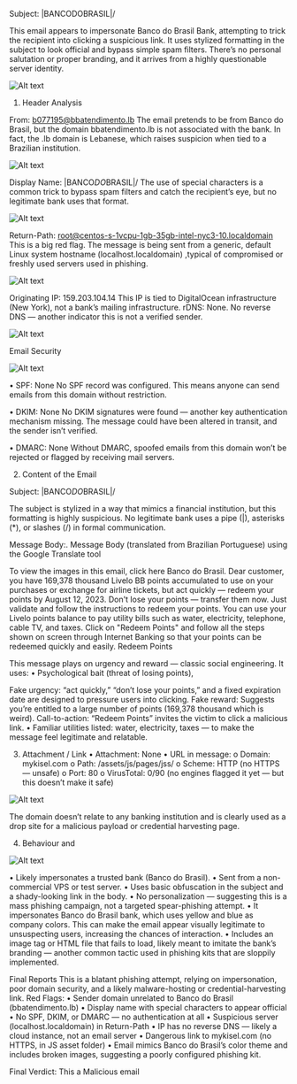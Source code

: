 Subject: |BANCODOBRASIL|/


This email appears to impersonate Banco do Brasil Bank, attempting to trick the recipient into clicking a suspicious link. It uses stylized formatting in the subject to look official and bypass simple spam filters. There’s no personal salutation or proper branding, and it arrives from a highly questionable server identity.

 ![Alt text](Images/Sample3/EmailAnalysis.png) 

1. Header Analysis

From: b077195@bbatendimento.lb
The email pretends to be from Banco do Brasil, but the domain bbatendimento.lb is not associated with the bank. In fact, the .lb domain is Lebanese, which raises suspicion when tied to a Brazilian institution.

![Alt text](Images/Sample3/EmailFrom.png) 
 

Display Name: \|BANCO*DO*BRASIL|/
The use of special characters is a common trick to bypass spam filters and catch the recipient’s eye, but no legitimate bank uses that format.

![Alt text](Images/Sample3/DisplayName.png) 
 
Return-Path: root@centos-s-1vcpu-1gb-35gb-intel-nyc3-10.localdomain
This is a big red flag. The message is being sent from a generic, default Linux system hostname (localhost.localdomain) ,typical of compromised or freshly used servers used in phishing.


![Alt text](Images/Sample3/ReturnPath.png)  

Originating IP: 159.203.104.14
This IP is tied to DigitalOcean infrastructure (New York), not a bank’s mailing infrastructure.
rDNS: None.
No reverse DNS — another indicator this is not a verified sender.


![Alt text](Images/Sample3/OriginatingIP.png) 

 
Email Security

![Alt text](Images/Sample3/EmailSecurity.png) 
 
•	SPF: None
No SPF record was configured. This means anyone can send emails from this domain without restriction.

•	DKIM: None
No DKIM signatures were found — another key authentication mechanism missing. The message could have been altered in transit, and the sender isn’t verified.

•	DMARC: None
Without DMARC, spoofed emails from this domain won’t be rejected or flagged by receiving mail servers.



2. Content of the Email

Subject: \|BANCO*DO*BRASIL|/

The subject is stylized in a way that mimics a financial institution, but this formatting is highly suspicious. No legitimate bank uses a pipe (|), asterisks (*), or slashes (/) in formal communication.

Message Body:.
Message Body (translated from Brazilian Portuguese) using the Google Translate tool

To view the images in this email, click here
Banco do Brasil.
Dear customer, you have 169,378 thousand Livelo BB points accumulated to use on your purchases or exchange for airline tickets, but act quickly — redeem your points by August 12, 2023.
Don't lose your points — transfer them now. Just validate and follow the instructions to redeem your points.
You can use your Livelo points balance to pay utility bills such as water, electricity, telephone, cable TV, and taxes.
Click on "Redeem Points" and follow all the steps shown on screen through Internet Banking so that your points can be redeemed quickly and easily.
Redeem Points


This message plays on urgency and reward — classic social engineering. It uses:
•	Psychological bait (threat of losing points),

 Fake urgency: “act quickly,” “don’t lose your points,” and a fixed expiration date are designed to pressure users into clicking.
  Fake reward: Suggests you’re entitled to a large number of points (169,378 thousand which is weird).
 Call-to-action: “Redeem Points” invites the victim to click a malicious link.
•  Familiar utilities listed: water, electricity, taxes — to make the message feel legitimate and relatable.



3. Attachment / Link
•	Attachment: None
•	URL in message:
o	Domain: mykisel.com
o	Path: /assets/js/pages/jss/
o	Scheme: HTTP (no HTTPS — unsafe)
o	Port: 80
o	VirusTotal: 0/90 (no engines flagged it yet — but this doesn’t make it safe)

![Alt text](Images/Sample3/Attachment.png) 


The domain doesn’t relate to any banking institution and is clearly used as a drop site for a malicious payload or credential harvesting page.

4. Behaviour and 



![Alt text](Images/Sample3/BehaviourandVisuals.png) 
 
•	Likely impersonates a trusted bank (Banco do Brasil).
•	Sent from a non-commercial VPS or test server.
•	Uses basic obfuscation in the subject and a shady-looking link in the body.
•	No personalization — suggesting this is a mass phishing campaign, not a targeted spear-phishing attempt.
•	It impersonates Banco do Brasil bank, which uses yellow and blue as company colors. This can make the email appear visually legitimate to unsuspecting users, increasing the chances of interaction.
•	Includes an image tag or HTML file that fails to load, likely meant to imitate the bank’s branding — another common tactic used in phishing kits that are sloppily implemented.


Final Reports
This is a blatant phishing attempt, relying on impersonation, poor domain security, and a likely malware-hosting or credential-harvesting link.
Red Flags:
•	Sender domain unrelated to Banco do Brasil (bbatendimento.lb)
•	Display name with special characters to appear official
•	No SPF, DKIM, or DMARC — no authentication at all
•	Suspicious server (localhost.localdomain) in Return-Path
•	IP has no reverse DNS — likely a cloud instance, not an email server
•	Dangerous link to mykisel.com (no HTTPS, in JS asset folder)
•	Email mimics Banco do Brasil’s color theme and includes broken images, suggesting a poorly configured phishing kit.

Final Verdict:  This a Malicious email

